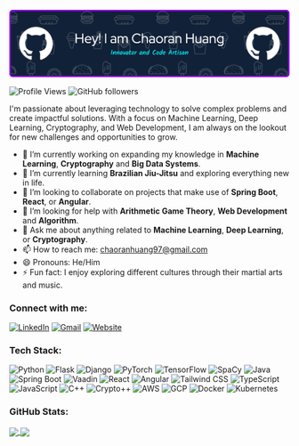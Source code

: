 ![Header](https://github.com/Chaoran-Huang/Chaoran-Huang/blob/main/github-header-image.png)

![Profile Views](https://komarev.com/ghpvc/?username=Chaoran-Huang&color=blue&style=flat-square)
![GitHub followers](https://img.shields.io/github/followers/Chaoran-Huang?label=Follow&style=social)

<!--
**Chaoran-Huang/Chaoran-Huang** is a ✨ _special_ ✨ repository because its `README.md` (this file) appears on my GitHub profile.
-->

I'm passionate about leveraging technology to solve complex problems and create impactful solutions. With a focus on Machine Learning, Deep Learning, Cryptography, and Web Development, I am always on the lookout for new challenges and opportunities to grow.

- 🔭 I’m currently working on expanding my knowledge in **Machine Learning**, **Cryptography** and **Big Data Systems**.
- 🌱 I’m currently learning **Brazilian Jiu-Jitsu** and exploring everything new in life.
- 👯 I’m looking to collaborate on projects that make use of **Spring Boot**, **React**, or **Angular**.
- 🤔 I’m looking for help with **Arithmetic Game Theory**, **Web Development** and **Algorithm**.
- 💬 Ask me about anything related to **Machine Learning**, **Deep Learning**, or **Cryptography**.
- 📫 How to reach me: chaoranhuang97@gmail.com
- 😄 Pronouns: He/Him
- ⚡ Fun fact: I enjoy exploring different cultures through their martial arts and music.

### Connect with me:

[![LinkedIn](https://img.shields.io/badge/LinkedIn-Chaoran_Huang-blue?style=flat&logo=linkedin)](https://www.linkedin.com/in/chaoran-huang-8388b7203/) 
[![Gmail](https://img.shields.io/badge/Gmail-chaoranhuang97-red?style=flat&logo=gmail)](mailto:chaoranhuang97@gmail.com)
[![Website](https://img.shields.io/badge/Website-chaoran_huang.com-black?style=flat&logo=About.me)](https://www.chaoran-huang.com/resume.pdf)

### Tech Stack:

![Python](https://img.shields.io/badge/-Python-3776AB?style=flat&logo=python&logoColor=white)
![Flask](https://img.shields.io/badge/-Flask-000000?style=flat&logo=flask&logoColor=white)
![Django](https://img.shields.io/badge/-Django-092E20?style=flat&logo=django&logoColor=green)
![PyTorch](https://img.shields.io/badge/-PyTorch-EE4C2C?style=flat&logo=PyTorch&logoColor=white)
![TensorFlow](https://img.shields.io/badge/-TensorFlow-FF6F00?style=flat&logo=TensorFlow&logoColor=white)
![SpaCy](https://img.shields.io/badge/-SpaCy-09A3D5?style=flat&logo=spacy&logoColor=white)
![Java](https://img.shields.io/badge/-Java-007396?style=flat&logo=java&logoColor=white)
![Spring Boot](https://img.shields.io/badge/-Spring_Boot-6DB33F?style=flat&logo=spring&logoColor=white)
![Vaadin](https://img.shields.io/badge/-Vaadin-00B4F0?style=flat&logo=vaadin&logoColor=white)
![React](https://img.shields.io/badge/-React-61DAFB?style=flat&logo=react&logoColor=black)
![Angular](https://img.shields.io/badge/-Angular-DD0031?style=flat&logo=angular&logoColor=white)
![Tailwind CSS](https://img.shields.io/badge/-Tailwind_CSS-38B2AC?style=flat&logo=tailwind-css&logoColor=white)
![TypeScript](https://img.shields.io/badge/-TypeScript-3178C6?style=flat&logo=typescript&logoColor=white)
![JavaScript](https://img.shields.io/badge/-JavaScript-F7DF1E?style=flat&logo=javascript&logoColor=black)
![C++](https://img.shields.io/badge/-C++-00599C?style=flat&logo=cplusplus&logoColor=white)
![Crypto++](https://img.shields.io/badge/-Crypto++-000000?style=flat&logo=Lock&logoColor=white)
![AWS](https://img.shields.io/badge/-AWS-232F3E?style=flat&logo=amazon-aws&logoColor=white)
![GCP](https://img.shields.io/badge/-GCP-4285F4?style=flat&logo=google-cloud&logoColor=white)
![Docker](https://img.shields.io/badge/-Docker-2496ED?style=flat&logo=docker&logoColor=white)
![Kubernetes](https://img.shields.io/badge/-Kubernetes-326CE5?style=flat&logo=kubernetes&logoColor=white)

### GitHub Stats:

<a href="https://github.com/anuraghazra/github-readme-stats">
  <img align="center" src="https://github-readme-stats-wheat-gamma.vercel.app/api?username=Chaoran-Huang&bg_color=00000000&count_private=true&show_icons=true&hide_border=true" />
</a>
<a href="https://github.com/anuraghazra/convoychat">
  <img align="center" src="https://github-readme-stats-wheat-gamma.vercel.app/api/top-langs?username=Chaoran-Huang&layout=compact&bg_color=00000000&hide_border=true&count_private=true&langs_count=8&hide=jupyter%20notebook,rich%20text%20format" />
</a>


